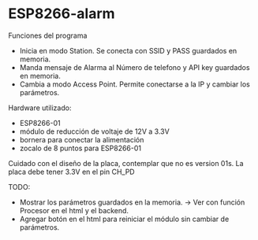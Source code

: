 # ESP8266-alarm

Funciones del programa
+ Inicia en modo Station. Se conecta con SSID y PASS guardados en memoria.
+ Manda mensaje de Alarma al Número de telefono y API key guardados en memoria.
+ Cambia a modo Access Point. Permite conectarse a la IP y cambiar los parámetros.

Hardware utilizado:
+ ESP8266-01
+ módulo de reducción de voltaje de 12V a 3.3V
+ bornera para conectar la alimentación
+ zocalo de 8 puntos para ESP8266-01

Cuidado con el diseño de la placa, contemplar que no es version 01s. La placa debe tener 3.3V en el pin CH_PD

TODO: 
+ Mostrar los parámetros guardados en la memoria. -> Ver con función Procesor en el html y el backend.
+ Agregar botón en el html para reiniciar el módulo sin cambiar de parámetros.
